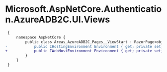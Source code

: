 # Microsoft.AspNetCore.Authentication.AzureADB2C.UI.Views

``` diff
 {
     namespace AspNetCore {
         public class Areas_AzureADB2C_Pages__ViewStart : RazorPage<object> {
-            public IHostingEnvironment Environment { get; private set; }
+            public IWebHostEnvironment Environment { get; private set; }
         }
     }
 }
```


